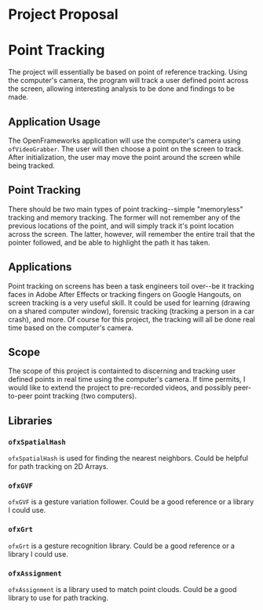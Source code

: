 # Project Proposal

# Point Tracking

The project will essentially be based on point of reference tracking. Using the computer's camera, the program will track a user defined point across the screen, allowing interesting analysis to be done and findings to be made.

## Application Usage
The OpenFrameworks application will use the computer's camera using `ofVideoGrabber`. The user will then choose a point on the screen to track. After initialization, the user may move the point around the screen while being tracked.

## Point Tracking
There should be two main types of point tracking--simple "memoryless" tracking and memory tracking. The former will not remember any of the previous locations of the point, and will simply track it's point location across the screen. The latter, however, will remember the entire trail that the pointer followed, and be able to highlight the path it has taken.

## Applications
Point tracking on screens has been a task engineers toil over--be it tracking faces in Adobe After Effects or tracking fingers on Google Hangouts, on screen tracking is a very useful skill. It could be used for learning (drawing on a shared computer window), forensic tracking (tracking a person in a car crash), and more. Of course for this project, the tracking will all be done real time based on the computer's camera.

## Scope
The scope of this project is containted to discerning and tracking user defined points in real time using the computer's camera. If time permits, I would like to extend the project to pre-recorded videos, and possibly peer-to-peer point tracking (two computers).

## Libraries
### `ofxSpatialHash`
`ofxSpatialHash` is used for finding the nearest neighbors. Could be helpful for path tracking on 2D Arrays.

### `ofxGVF`
`ofxGVF` is a gesture variation follower. Could be a good reference or a library I could use.

### `ofxGrt`
`ofxGrt` is a gesture recognition library. Could be a good reference or a library I could use.

### `ofxAssignment`
`ofxAssignment` is a library used to match point clouds. Could be a good library to use for path tracking.

